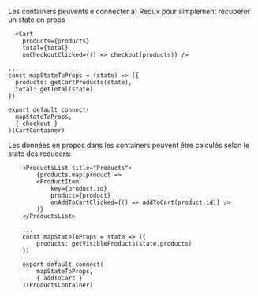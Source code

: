 Les containers peuvents e connecter à) Redux pour simplement récupérer un state en props

```
  <Cart
    products={products}
    total={total}
    onCheckoutClicked={() => checkout(products)} />

...
const mapStateToProps = (state) => ({
  products: getCartProducts(state),
  total: getTotal(state)
})

export default connect(
  mapStateToProps,
  { checkout }
)(CartContainer)
```

Les données en propos dans les containers peuvent être calculés selon le state des reducers:

```
    <ProductsList title="Products">
        {products.map(product =>
        <ProductItem
            key={product.id}
            product={product}
            onAddToCartClicked={() => addToCart(product.id)} />
        )}
    </ProductsList>

    ...
    const mapStateToProps = state => ({
        products: getVisibleProducts(state.products)
    })

    export default connect(
        mapStateToProps,
        { addToCart }
    )(ProductsContainer)
```
